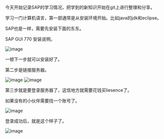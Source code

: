 今天开始记录SAP的学习情况，把学到的新知识开始在git上进行整理和分享。

学习一门计算机语言，第一部通常是从安装环境开始。比如java的jdk和eclipse。

SAP也是一样，需要先安装下面的东东。

SAP GUI 770 安装说明。

![image](https://github.com/yeren1140/sap/assets/167772975/dbd90ad0-1616-47e1-adf9-7bba31cc4190)

一顿下一步就可以安装好了。

第二步是链接服务器。

![image](https://github.com/yeren1140/sap/assets/167772975/af6a2360-7b20-4360-b926-cb87d6f87ca0)
![image](https://github.com/yeren1140/sap/assets/167772975/0ca065ae-c04f-453a-a402-598797d42862)

第三步就是要登录服务器了，这信地方就需要花钱买liesence了。

如果没有的小伙伴需要找一个账号了。

![image](https://github.com/yeren1140/sap/assets/167772975/3ebdc93f-9c5f-4c43-8afa-780c5c3b8e69)

登录成功后，就是这个样子了。

![image](https://github.com/yeren1140/sap/assets/167772975/808d99ff-1471-4b44-a764-f1e3c8a59f87)
